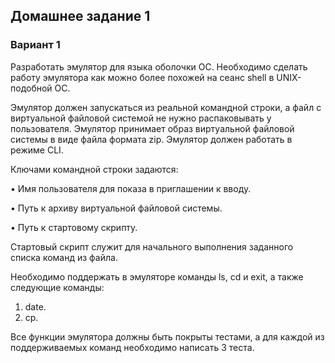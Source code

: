 ## Домашнее задание 1
### Вариант 1

Разработать эмулятор для языка оболочки ОС. Необходимо сделать работу 
эмулятора как можно более похожей на сеанс shell в UNIX-подобной ОС.

Эмулятор должен запускаться из реальной командной строки, а файл с 
виртуальной файловой системой не нужно распаковывать у пользователя. 
Эмулятор принимает образ виртуальной файловой системы в виде файла формата 
zip. Эмулятор должен работать в режиме CLI. 

Ключами командной строки задаются: 

• Имя пользователя для показа в приглашении к вводу. 

• Путь к архиву виртуальной файловой системы. 

• Путь к стартовому скрипту. 

Стартовый скрипт служит для начального выполнения заданного списка 
команд из файла. 

Необходимо поддержать в эмуляторе команды ls, cd и exit, а также 
следующие команды: 

1. date. 
2. cp.

Все функции эмулятора должны быть покрыты тестами, а для каждой из 
поддерживаемых команд необходимо написать 3 теста. 
